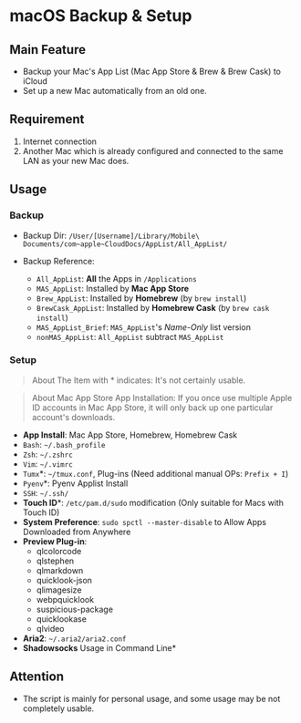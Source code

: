 # macOS Backup & Setup

## Main Feature
- Backup your Mac's App List (Mac App Store & Brew & Brew Cask) to iCloud
- Set up a new Mac automatically from an old one.

## Requirement
1. Internet connection
2. Another Mac which is already configured and connected to the same LAN as your new Mac does.

## Usage
### Backup
- Backup Dir: `/User/[Username]/Library/Mobile\ Documents/com~apple~CloudDocs/AppList/All_AppList/`

- Backup Reference:
	- `All_AppList`: **All** the Apps in `/Applications`
	- `MAS_AppList`: Installed by **Mac App Store**
	- `Brew_AppList`: Installed by **Homebrew** (by `brew install`)
	- `BrewCask_AppList`: Installed by **Homebrew Cask** (by `brew cask install`)
	- `MAS_AppList_Brief`: `MAS_AppList`'s *Name-Only* list version
	- `nonMAS_AppList`: `All_AppList` subtract `MAS_AppList`

### Setup
> About The Item with * indicates: It's not certainly usable.

> About Mac App Store App Installation: If you once use multiple Apple ID accounts in Mac App Store, it will only back up one particular account's downloads.

- **App Install**: Mac App Store, Homebrew, Homebrew Cask
- `Bash`: `~/.bash_profile`
- `Zsh`: `~/.zshrc`
- `Vim`: `~/.vimrc`
- `Tumx`*: `~/tmux.conf`, Plug-ins (Need additional manual OPs: `Prefix + I`)
- `Pyenv`*: Pyenv Applist Install
- `SSH`: `~/.ssh/`
- **Touch ID***: `/etc/pam.d/sudo` modification (Only suitable for Macs with Touch ID)
- **System Preference**: `sudo spctl --master-disable` to Allow Apps Downloaded from Anywhere
- **Preview Plug-in**:
	- qlcolorcode 
	- qlstephen 
	- qlmarkdown 
	- quicklook-json 
	- qlimagesize 
	- webpquicklook 
	- suspicious-package 
	- quicklookase 
	- qlvideo
- **Aria2**: `~/.aria2/aria2.conf`
- **Shadowsocks** Usage in Command Line* 

## Attention
- The script is mainly for personal usage, and some usage may be not completely usable.